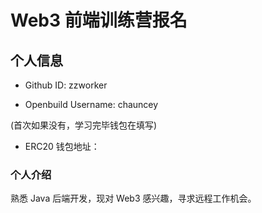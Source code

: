 # Web3 前端训练营报名

## 个人信息

* Github ID: zzworker

* Openbuild Username: chauncey

(首次如果没有，学习完毕钱包在填写)

* ERC20 钱包地址：

### 个人介绍

熟悉 Java 后端开发，现对 Web3 感兴趣，寻求远程工作机会。

